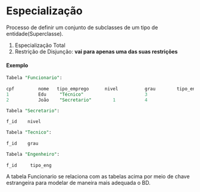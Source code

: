 # Especialização

Processo de definir um conjunto de subclasses de um tipo de entidade(Superclasse).
1. Especialização Total
2. Restrição de Disjunção: **vai para apenas uma das suas restrições**

#### Exemplo 

```sql
Tabela "Funcionario":								
								
cpf         nome   tipo_emprego	     nivel		    grau	    tipo_eng     
1	        Edu     "Técnico"       	            3	     
2	        João	"Secretario"        1           4

```


```sql
Tabela "Secretario":								
								
f_id    nivel  
```

```sql
Tabela "Tecnico":								
								
f_id    grau	      
```

```sql
Tabela "Engenheiro":								
								
f_id     tipo_eng     
```

A tabela Funcionario se relaciona com as tabelas acima por meio de chave estrangeira para modelar de maneira mais adequada o BD.